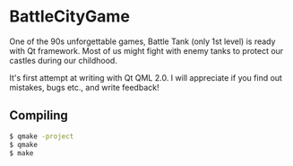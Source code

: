 # BattleCityGame

One of the 90s unforgettable games, Battle Tank (only 1st level) is ready with Qt framework. 
Most of us might fight with enemy tanks to protect our castles during our childhood.

It's first attempt at writing with Qt QML 2.0.
I will appreciate if you find out mistakes, bugs etc., and write feedback!

## Compiling

```sh
$ qmake -project
$ qmake
$ make
```
